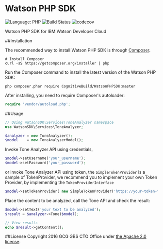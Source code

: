 # Watson PHP SDK

[![Language: PHP](https://img.shields.io/badge/php->=5.6-orange.svg?style=flat)](http://php.net/)
[![Build Status](https://travis-ci.org/mihui/WatsonPHPSDK.svg?branch=master)](https://travis-ci.org/mihui/WatsonPHPSDK)
[![codecov](https://codecov.io/gh/mihui/WatsonPHPSDK/branch/master/graph/badge.svg)](https://codecov.io/gh/mihui/WatsonPHPSDK)

Watson PHP SDK for IBM Watson Developer Cloud

##Installation

The recommended way to install Watson PHP SDK is through [Composer](http://getcomposer.org).

```shell
# Install Composer
curl -sS https://getcomposer.org/installer | php
```

Run the Composer command to install the latest version of the Watson PHP SDK:

```shell
php composer.phar require CognitiveBuild/WatsonPHPSDK:master
```

After installing, you need to require Composer's autoloader:

```php
require 'vendor/autoload.php';
```

##Usage

```php
// Using WatsonSDK\Services\ToneAnalyzer namespace
use WatsonSDK\Services\ToneAnalyzer;

$analyzer = new ToneAnalyzer();
$model    = new ToneAnalyzerModel();
```

Invoke Tone Analyzer API using credentials, 
```php
$model->setUsername('your_username');
$model->setPassword('your_password');
```

or invoke Tone Analyzer API using token, the `SimpleTokenProvider` is a sample of TokenProvider, we recommend you to implement your own Token Provider, by implementing the `TokenProviderInterface`
```php
$model->setTokenProvider( new SimpleTokenProvider('https://your-token-factory-url') );
```

Place the content to be analyzed, call the Tone API and check the result: 
```php
$model->setText('your text to be analyzed');
$result = $analyzer->Tone($model);

// View results
echo $result->getContent();
```

##License
Copyright 2016 GCG GBS CTO Office under [the Apache 2.0 license](LICENSE).
